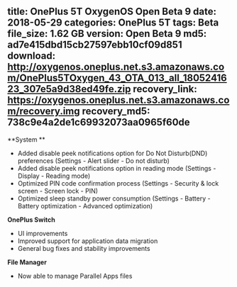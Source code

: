title: OnePlus 5T OxygenOS Open Beta 9
date: 2018-05-29
categories: OnePlus 5T
tags: Beta
file_size: 1.62 GB
version: Open Beta 9
md5: ad7e415dbd15cb27597ebb10cf09d851
download: http://oxygenos.oneplus.net.s3.amazonaws.com/OnePlus5TOxygen_43_OTA_013_all_1805241623_307e5a9d38ed49fe.zip
recovery_link: https://oxygenos.oneplus.net.s3.amazonaws.com/recovery.img
recovery_md5: 738c9e4a2de1c69932073aa0965f60de
---
**System **
* Added disable peek notifications option for Do Not Disturb(DND) preferences (Settings - Alert slider - Do not disturb)
* Added disable peek notifications option in reading mode (Settings - Display - Reading mode)
* Optimized PIN code confirmation process (Settings - Security & lock screen - Screen lock - PIN)
* Optimized sleep standby power consumption (Settings - Battery - Battery optimization - Advanced optimization)
 
**OnePlus Switch**
* UI improvements
* Improved support for application data migration
* General bug fixes and stability improvements 
 
**File Manager**
* Now able to manage Parallel Apps files
